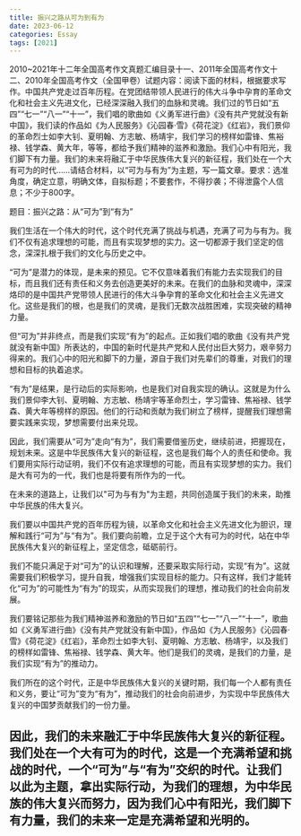 ```yaml
---
title: 振兴之路从可为到有为
date: 2023-06-12
categories: Essay
tags: [2021]
---
```




2010~2021年十二年全国高考作文真题汇编目录十一、2011年全国高考作文十二、2010年全国高考作文（全国甲卷）试题内容：阅读下面的材料，根据要求写作。中国共产党走过百年历程。在党团结带领人民进行的伟大斗争中孕育的革命文化和社会主义先进文化，已经深深融入我们的血脉和灵魂。我们过的节日如“五四”“七一”“八一”“十一”，我们唱的歌曲如《义勇军进行曲》《没有共产党就没有新中国》，我们读的作品如《为人民服务》《沁园春·雪》《荷花淀》《红岩》，我们景仰的革命烈士如李大钊、夏明翰、方志敏、杨靖宇，我们学习的榜样如雷锋、焦裕禄、钱学森、黄大年，等等，都给予我们精神的滋养和激励。我们心中有阳光，我们脚下有力量。我们的未来将融汇于中华民族伟大复兴的新征程，我们处在一个大有可为的时代……请结合材料，以“可为与有为”为主题，写一篇文章。要求：选准角度，确定立意，明确文体，自拟标题；不要套作，不得抄袭；不得泄露个人信息；不少于800字。

题目：振兴之路：从“可为”到“有为”

我们生活在一个伟大的时代，这个时代充满了挑战与机遇，充满了可为与有为。我们不仅有追求理想的可能，而且有实现梦想的实力。这一切都源于我们坚定的信念，深深扎根于我们的文化与历史之中。

“可为”是潜力的体现，是未来的预见。它不仅意味着我们有能力去实现我们的目标，而且我们还有责任和义务去创造更美好的未来。在我们的血脉和灵魂中，深深烙印的是中国共产党带领人民进行的伟大斗争孕育的革命文化和社会主义先进文化。这些是我们的根，也是我们的灵魂，是我们无数次战胜困难，实现突破的精神力量。

但“可为”并非终点，而是我们实现“有为”的起点。正如我们唱的歌曲《没有共产党就没有新中国》所表达的，中国的新时代是共产党和人民付出巨大努力，艰辛努力得来的。我们心中的阳光和脚下的力量，源自于我们对先辈们的尊重，对我们的理想和目标的执着追求。

“有为”是结果，是行动后的实际影响，也是我们对自我实现的确认。这就是为什么我们景仰李大钊、夏明翰、方志敏、杨靖宇等革命烈士，学习雷锋、焦裕禄、钱学森、黄大年等榜样的原因。他们的行动和贡献为我们树立了榜样，提醒我们理想需要实践来实现，梦想需要付出来兑现。

因此，我们需要从“可为”走向“有为”，我们需要借鉴历史，继续前进，把握现在，规划未来。这是中华民族伟大复兴的新征程，这也是我们每个人的责任和使命。我们要用实际行动证明，我们不仅有追求理想的可能，而且有实现梦想的实力。我们是大有可为的一代，我们也是将要有所作为的一代。

在未来的道路上，让我们以"可为与有为"为主题，共同创造属于我们的未来，助推中华民族的伟大复兴。

我们要以中国共产党的百年历程为镜，以革命文化和社会主义先进文化为胆识，理解和践行“可为”与“有为”。我们要向前瞻，立足于这个大有可为的时代，站在中华民族伟大复兴的新征程上，坚定信念，砥砺前行。

我们不能只满足于对“可为”的认识和理解，还要采取实际行动，实现“有为”。这就需要我们积极学习，提升自我，增强我们实现目标的能力。只有这样，我们才能转化“可为”的可能性为“有为”的现实，从而实现我们的理想，推动我们的社会向前发展。

我们要铭记那些为我们精神滋养和激励的节日如“五四”“七一”“八一”“十一”，歌曲如《义勇军进行曲》《没有共产党就没有新中国》，作品如《为人民服务》《沁园春·雪》《荷花淀》《红岩》，革命烈士如李大钊、夏明翰、方志敏、杨靖宇，以及我们的榜样如雷锋、焦裕禄、钱学森、黄大年。他们是我们的灵魂，是我们的力量，是我们实现“有为”的推动力。

我们所在的这个时代，正是中华民族伟大复兴的关键时期，我们每一个人都有责任和义务，要让“可为”变为“有为”，推动我们的社会向前进步，为实现中华民族伟大复兴的中国梦贡献我们的一份力量。

## 因此，我们的未来融汇于中华民族伟大复兴的新征程。我们处在一个大有可为的时代，这是一个充满希望和挑战的时代，一个“可为”与“有为”交织的时代。让我们以此为主题，拿出实际行动，为我们的理想，为中华民族的伟大复兴而努力，因为我们心中有阳光，我们脚下有力量，我们的未来一定是充满希望和光明的。